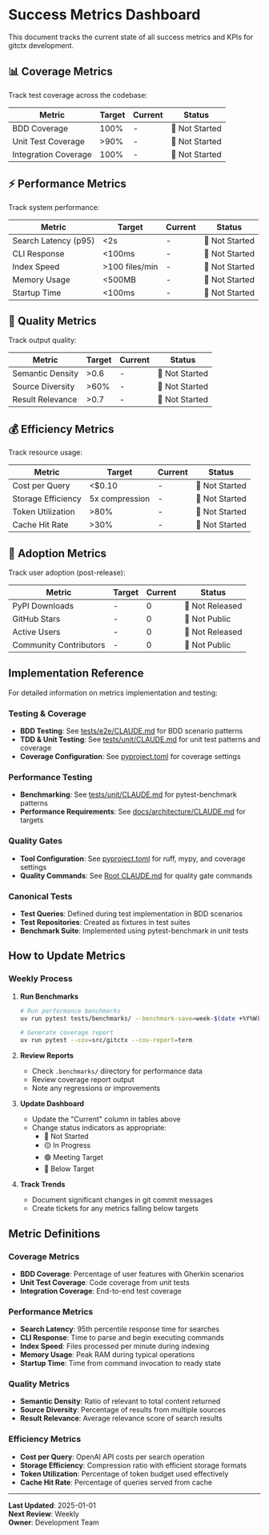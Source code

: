 # Success Metrics Dashboard

This document tracks the current state of all success metrics and KPIs for gitctx development.

## 📊 Coverage Metrics

Track test coverage across the codebase:

| Metric | Target | Current | Status |
|--------|--------|---------|--------|
| BDD Coverage | 100% | - | 🔵 Not Started |
| Unit Test Coverage | >90% | - | 🔵 Not Started |
| Integration Coverage | 100% | - | 🔵 Not Started |

## ⚡ Performance Metrics

Track system performance:

| Metric | Target | Current | Status |
|--------|--------|---------|--------|
| Search Latency (p95) | <2s | - | 🔵 Not Started |
| CLI Response | <100ms | - | 🔵 Not Started |
| Index Speed | >100 files/min | - | 🔵 Not Started |
| Memory Usage | <500MB | - | 🔵 Not Started |
| Startup Time | <100ms | - | 🔵 Not Started |

## 🎯 Quality Metrics

Track output quality:

| Metric | Target | Current | Status |
|--------|--------|---------|--------|
| Semantic Density | >0.6 | - | 🔵 Not Started |
| Source Diversity | >60% | - | 🔵 Not Started |
| Result Relevance | >0.7 | - | 🔵 Not Started |

## 💰 Efficiency Metrics

Track resource usage:

| Metric | Target | Current | Status |
|--------|--------|---------|--------|
| Cost per Query | <$0.10 | - | 🔵 Not Started |
| Storage Efficiency | 5x compression | - | 🔵 Not Started |
| Token Utilization | >80% | - | 🔵 Not Started |
| Cache Hit Rate | >30% | - | 🔵 Not Started |

## 🚀 Adoption Metrics

Track user adoption (post-release):

| Metric | Target | Current | Status |
|--------|--------|---------|--------|
| PyPI Downloads | - | 0 | 🔵 Not Released |
| GitHub Stars | - | 0 | 🔵 Not Public |
| Active Users | - | 0 | 🔵 Not Released |
| Community Contributors | - | 0 | 🔵 Not Public |

## Implementation Reference

For detailed information on metrics implementation and testing:

### Testing & Coverage

- **BDD Testing**: See [tests/e2e/CLAUDE.md](../../tests/e2e/CLAUDE.md) for BDD scenario patterns
- **TDD & Unit Testing**: See [tests/unit/CLAUDE.md](../../tests/unit/CLAUDE.md) for unit test patterns and coverage
- **Coverage Configuration**: See [pyproject.toml](../../pyproject.toml) for coverage settings

### Performance Testing

- **Benchmarking**: See [tests/unit/CLAUDE.md](../../tests/unit/CLAUDE.md#performance-testing) for pytest-benchmark patterns
- **Performance Requirements**: See [docs/architecture/CLAUDE.md](../architecture/CLAUDE.md#performance-documentation) for targets

### Quality Gates

- **Tool Configuration**: See [pyproject.toml](../../pyproject.toml) for ruff, mypy, and coverage settings
- **Quality Commands**: See [Root CLAUDE.md](../../CLAUDE.md#quick-reference-commands) for quality gate commands

### Canonical Tests

- **Test Queries**: Defined during test implementation in BDD scenarios
- **Test Repositories**: Created as fixtures in test suites
- **Benchmark Suite**: Implemented using pytest-benchmark in unit tests

## How to Update Metrics

### Weekly Process

1. **Run Benchmarks**

   ```bash
   # Run performance benchmarks
   uv run pytest tests/benchmarks/ --benchmark-save=week-$(date +%Y%W)
   
   # Generate coverage report
   uv run pytest --cov=src/gitctx --cov-report=term
   ```

2. **Review Reports**
   - Check `.benchmarks/` directory for performance data
   - Review coverage report output
   - Note any regressions or improvements

3. **Update Dashboard**
   - Update the "Current" column in tables above
   - Change status indicators as appropriate:
     - 🔵 Not Started
     - 🟡 In Progress
     - 🟢 Meeting Target
     - 🔴 Below Target

4. **Track Trends**
   - Document significant changes in git commit messages
   - Create tickets for any metrics falling below targets

## Metric Definitions

### Coverage Metrics

- **BDD Coverage**: Percentage of user features with Gherkin scenarios
- **Unit Test Coverage**: Code coverage from unit tests
- **Integration Coverage**: End-to-end test coverage

### Performance Metrics

- **Search Latency**: 95th percentile response time for searches
- **CLI Response**: Time to parse and begin executing commands
- **Index Speed**: Files processed per minute during indexing
- **Memory Usage**: Peak RAM during typical operations
- **Startup Time**: Time from command invocation to ready state

### Quality Metrics

- **Semantic Density**: Ratio of relevant to total content returned
- **Source Diversity**: Percentage of results from multiple sources
- **Result Relevance**: Average relevance score of search results

### Efficiency Metrics

- **Cost per Query**: OpenAI API costs per search operation
- **Storage Efficiency**: Compression ratio with efficient storage formats
- **Token Utilization**: Percentage of token budget used effectively
- **Cache Hit Rate**: Percentage of queries served from cache

---

**Last Updated**: 2025-01-01  
**Next Review**: Weekly  
**Owner**: Development Team
